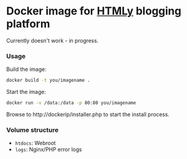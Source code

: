 # Docker image for [HTMLy](https://github.com/danpros/htmly) blogging platform

Currently doesn't work - in progress.

### Usage
Build the image:
```bash
docker build -t you/imagename .
```
Start the image:
```bash
docker run -v /data:/data -p 80:80 you/imagename
```

Browse to http://dockerip/installer.php to start the install process.

### Volume structure

* `htdocs`: Webroot
* `logs`: Nginx/PHP error logs

